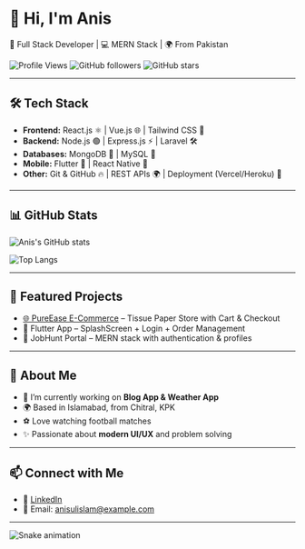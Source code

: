 # 👋 Hi, I'm Anis
🚀 Full Stack Developer | 💻 MERN Stack | 🌍 From Pakistan

![Profile Views](https://komarev.com/ghpvc/?username=anisulislam&color=blue)
![GitHub followers](https://img.shields.io/github/followers/anisulislam?style=social)
![GitHub stars](https://img.shields.io/github/stars/anisulislam?style=social)

---

## 🛠️ Tech Stack
- **Frontend:** React.js ⚛️ | Vue.js 🌐 | Tailwind CSS 🎨
- **Backend:** Node.js 🟢 | Express.js ⚡ | Laravel 🛠️
- **Databases:** MongoDB 🍃 | MySQL 🐬
- **Mobile:** Flutter 📱 | React Native 📲
- **Other:** Git & GitHub 🔥 | REST APIs 🌍 | Deployment (Vercel/Heroku) 🚀

---

## 📊 GitHub Stats
![Anis's GitHub stats](https://github-readme-stats.vercel.app/api?username=anisulislam&show_icons=true&theme=radical)

![Top Langs](https://github-readme-stats.vercel.app/api/top-langs/?username=anisulislam&layout=compact&theme=tokyonight)

---

## 🚀 Featured Projects
- [🌐 PureEase E-Commerce](https://pure-ease.vercel.app/) – Tissue Paper Store with Cart & Checkout
- 📱 Flutter App – SplashScreen + Login + Order Management
- 💼 JobHunt Portal – MERN stack with authentication & profiles

---

## 🌱 About Me
- 🔭 I’m currently working on **Blog App & Weather App**
- 🌍 Based in Islamabad, from Chitral, KPK
- ⚽ Love watching football matches
- ✨ Passionate about **modern UI/UX** and problem solving

---

## 📫 Connect with Me
- 💼 [LinkedIn](https://www.linkedin.com/in/anisulislam)  
- 📧 Email: anisulislam@example.com  

---

![Snake animation](https://github.com/anisulislam/anisulislam/blob/output/github-contribution-grid-snake.svg)
